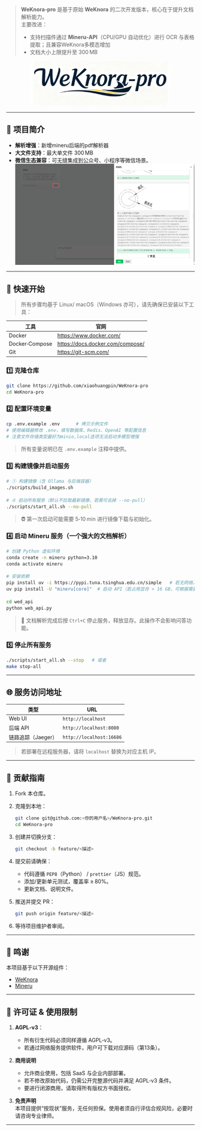 > **WeKnora‑pro** 是基于原始 **WeKnora** 的二次开发版本，核心在于提升文档解析能力。  
> 主要改进：
> * 支持扫描件通过 **Mineru‑API**（CPU/GPU 自动优化）进行 OCR 与表格提取；且兼容WeKnora多模态增加
> * 文档大小上限提升至 300 MB  

<p align="center">
  <picture>
    <img src="./docs/images/logo.png" alt="WeKnora Logo" height="120"/>
  </picture>
</p>

---

## 📌 项目简介

- **解析增强**：新增mineru后端的pdf解析器
- **大文件支持**：最大单文件 300 MB
- **微信生态兼容**：可无缝集成到公众号、小程序等微信场景。
![](./docs/images/parser.png)
---

## 🚀 快速开始

> 所有步骤均基于 Linux/ macOS（Windows 亦可），请先确保已安装以下工具：

| 工具 | 官网 |
|------|------|
| Docker | https://www.docker.com/ |
| Docker‑Compose | https://docs.docker.com/compose/ |
| Git | https://git-scm.com/ |

### 1️⃣ 克隆仓库

```bash
git clone https://github.com/xiaohuangpin/WeKnora-pro
cd WeKnora-pro
```

### 2️⃣ 配置环境变量

```bash
cp .env.example .env      # 拷贝示例文件
# 使用编辑器修改 .env，填写数据库、Redis、OpenAI 等配置信息
# 注意文件存储类型最好为minio,local选项无法启动多模型增强
```

> 所有变量说明已在 `.env.example` 注释中提供。

### 3️⃣ 构建镜像并启动服务

```bash
# ① 构建镜像（含 Ollama 与后端容器）
./scripts/build_images.sh

# ② 启动所有服务（默认不拉取最新镜像，若需可去掉 --no-pull）
./scripts/start_all.sh --no-pull
```

> **⏰** 第一次启动可能需要 5‑10 min 进行镜像下载与初始化。

### 4️⃣ 启动 Mineru 服务（一个强大的文档解析）

```bash 
# 创建 Python 虚拟环境
conda create -n mineru python=3.10
conda activate mineru

# 安装依赖
pip install uv -i https://pypi.tuna.tsinghua.edu.cn/simple   # 若无网络，直接 pip
uv pip install -U "mineru[core]"  # 启动 API（若占用显存 > 16 GB，可根据需要改为 mineru[all]）会有更快解析速度

cd wed_api
python web_api.py
```

> **🛑** 文档解析完成后按 `Ctrl+C` 停止服务，释放显存。此操作不会影响问答功能。

### 5️⃣ 停止所有服务

```bash
./scripts/start_all.sh --stop   # 或者
make stop-all
```

---

## 🌐 服务访问地址

| 类型 | URL |
|------|-----|
| Web UI | `http://localhost` |
| 后端 API | `http://localhost:8080` |
| 链路追踪（Jaeger） | `http://localhost:16686` |

> 若部署在远程服务器，请将 `localhost` 替换为对应主机 IP。

---

## 🔧 贡献指南

1. Fork 本仓库。  
2. 克隆到本地：  

   ```bash
   git clone git@github.com:<你的用户名>/WeKnora‑pro.git
   cd WeKnora‑pro
   ```

3. 创建并切换分支：  

   ```bash
   git checkout -b feature/<描述>
   ```

4. 提交前请确保：

   * 代码遵循 `PEP8`（Python） / `prettier`（JS）规范。  
   * 添加/更新单元测试，覆盖率 ≥ 80%。  
   * 更新文档、说明文件。  

5. 推送并提交 PR：  

   ```bash
   git push origin feature/<描述>
   ```

6. 等待项目维护者审阅。

---

## 🙏 鸣谢

本项目基于以下开源组件：

- [WeKnora](https://github.com/Tencent/WeKnora)
- [Mineru](https://github.com/opendatalab/MinerU)

---

## 📜 许可证 & 使用限制

1. **AGPL‑v3**：  
   * 所有衍生代码必须同样遵循 AGPL‑v3。  
   * 若通过网络服务提供软件，用户可下载对应源码（第13条）。  

2. **商用说明**  
   * 允许商业使用，包括 SaaS 与企业内部部署。  
   * 若不修改原始代码，仍需公开完整源代码并满足 AGPL‑v3 条件。  
   * 要进行闭源商用，请取得所有版权方书面授权。  

3. **免责声明**  
   本项目提供“按现状”服务，无任何担保。使用者须自行评估合规风险，必要时请咨询专业律师。

---